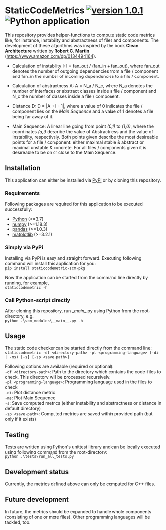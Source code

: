 # StaticCodeMetrics [![version 1.0.1](https://img.shields.io/badge/version-1.0.1-informational)](https://github.com/Markus2101/StaticCodeMetrics/releases) ![Python application](https://github.com/Markus2101/StaticCodeMetrics/workflows/Python%20application/badge.svg?branch=master)

This repository provides helper-functions to compute static code metrics like, for instance, instability and abstractness of files and components. 
The development of these algorithms was inspired by the book **Clean Architecture** written by **Robert C. Martin** (https://www.amazon.com/dp/0134494164).

- Calculation of instability I: I = fan_out / (fan_in + fan_out), where fan_out denotes the number of outgoing dependencies from a file / component and fan_in the number of incoming dependencies to a file / component.

- Calculation of abstractness A: A = N_a / N_c, where N_a denotes the number of interfaces or abstract classes inside a file / component and N_c the number of classes inside a file / component.

- Distance D: D = |A + I - 1|, where a value of 0 indicates the file / component lies on the _Main Sequence_ and a value of 1 denotes a file being far away of it.

- Main Sequence: A linear line going from point _(0,1)_ to _(1,0)_, where the coordinates _(a,i)_ describe the value of Abstractness and the value of Instability, respectively. Both points given describe the most desireable points for a file / component: either maximal stable & abstract or maximal unstable & concrete. For all files / components given it is desireable to be on or close to the Main Sequence.

## Installation
This application can either be installed via [PyPi](https://pypi.org/) or by cloning this repository.

### Requirements
Following packages are required for this application to be executed successfully:
- [Python](https://www.python.org/downloads/) (>=3.7)
- [numpy](https://numpy.org/install/) (>=1.18.3)
- [pandas](https://pandas.pydata.org/pandas-docs/stable/getting_started/install.html) (>=1.0.3)
- [matplotlib](https://matplotlib.org/3.2.1/users/installing.html) (>=3.2.1)

### Simply via PyPi
Installing via PyPi is easy and straight forward. Executing following command will install this application for you:  
`pip install staticcodemetric-scm-pkg`  

Now the application can be started from the command line directly by running, for example,  
`staticcodemetric -h`

### Call Python-script directly
After cloning this repository, run \__main__.py using Python from the root-directory, e.g.   
`python .\scm_modules\__main__.py -h`

## Usage
The static code checker can be started directly from the command line:  
`staticcodemetric -df <directory-path> -pl <programming-language> (-di | -ms) [-s] [-sp <save-path>]`

Following options are available (required or optional):  
`-df <directory-path>`: Path to the directory which contains the code-files to check. This directory will be processed recursively.  
`-pl <programming-language>`: Programming language used in the files to check  
`-di`: Plot distance metric  
`-ms`: Plot Main Sequence  
`-s`: Save computed metrics (either instability and abstractness or distance in default directory)  
`-sp <save-path>`: Computed metrics are saved within provided path (but only if it exists)

## Testing
Tests are written using Python's unittest library and can be locally executed using following command from the root-directory:  
`python .\tests\run_all_tests.py`

## Development status
Currently, the metrics defined above can only be computed for C++ files.

## Future development
In future, the metrics should be expanded to handle whole components (consisting of one or more files). Other programming languages will be tackled, too.
